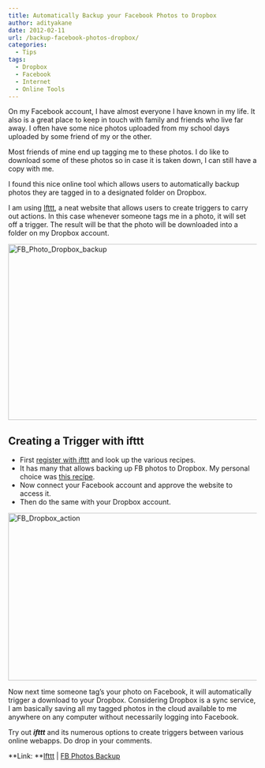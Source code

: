 ```yaml
---
title: Automatically Backup your Facebook Photos to Dropbox
author: adityakane
date: 2012-02-11
url: /backup-facebook-photos-dropbox/
categories:
  - Tips
tags:
  - Dropbox
  - Facebook
  - Internet
  - Online Tools
---
```

On my Facebook account, I have almost everyone I have known in my life. It also is a great place to keep in touch with family and friends who live far away. I often have some nice photos uploaded from my school days uploaded by some friend of my or the other.

Most friends of mine end up tagging me to these photos. I do like to download some of these photos so in case it is taken down, I can still have a copy with me.

I found this nice online tool which allows users to automatically backup photos they are tagged in to a designated folder on Dropbox.

I am using <a href="http://ifttt.com" onclick="_gaq.push(['_trackEvent', 'outbound-article', 'http://ifttt.com', 'Ifttt']);" >Ifttt</a>, a neat website that allows users to create triggers to carry out actions. In this case whenever someone tags me in a photo, it will set off a trigger. The result will be that the photo will be downloaded into a folder on my Dropbox account.

[<img class="wp-image-54822" style="padding-left: 0px;padding-right: 0px;padding-top: 0px;border: 0px" src="http://cdn.devilsworkshop.org/files/2012/02/FB_Photo_Dropbox_backup_thumb.png" alt="FB_Photo_Dropbox_backup" width="552" height="356" border="0" />][1]

## Creating a Trigger with ifttt

  * First <a href="https://ifttt.com/join" onclick="_gaq.push(['_trackEvent', 'outbound-article', 'https://ifttt.com/join', 'register with ifttt']);" >register with ifttt</a> and look up the various recipes.
  * It has many that allows backing up FB photos to Dropbox. My personal choice was <a href="http://ifttt.com/recipes/166" onclick="_gaq.push(['_trackEvent', 'outbound-article', 'http://ifttt.com/recipes/166', 'this recipe']);" >this recipe</a>.
  * Now connect your Facebook account and approve the website to access it.
  * Then do the same with your Dropbox account.

[<img style="padding-left: 0px;padding-right: 0px;padding-top: 0px;border: 0px" src="http://cdn.devilsworkshop.org/files/2012/02/FB_Dropbox_action_thumb.png" alt="FB_Dropbox_action" width="552" height="339" border="0" />][2]

Now next time someone tag’s your photo on Facebook, it will automatically trigger a download to your Dropbox. Considering Dropbox is a sync service, I am basically saving all my tagged photos in the cloud available to me anywhere on any computer without necessarily logging into Facebook.

Try out ***ifttt*** and its numerous options to create triggers between various online webapps. Do drop in your comments.

**Link: **<a href="http://ifttt.com/" onclick="_gaq.push(['_trackEvent', 'outbound-article', 'http://ifttt.com/', 'Ifttt']);" >Ifttt</a> | <a href="http://ifttt.com/recipes/166" onclick="_gaq.push(['_trackEvent', 'outbound-article', 'http://ifttt.com/recipes/166', 'FB Photos Backup']);" >FB Photos Backup</a>

 [1]: http://cdn.devilsworkshop.org/files/2012/02/FB_Photo_Dropbox_backup.png
 [2]: http://cdn.devilsworkshop.org/files/2012/02/FB_Dropbox_action.png
